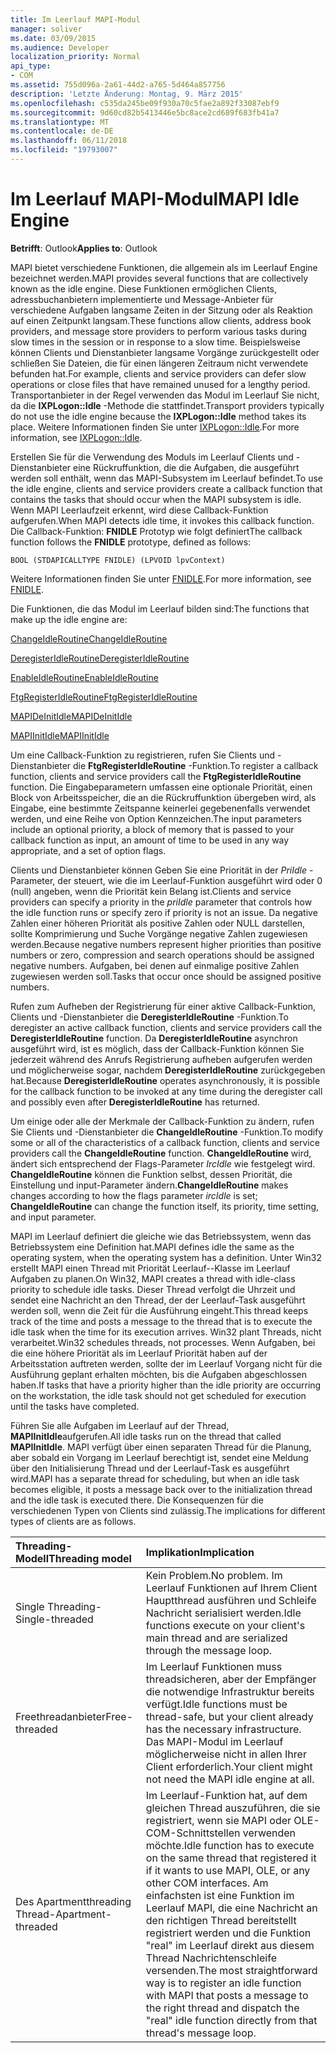 ```yaml
---
title: Im Leerlauf MAPI-Modul
manager: soliver
ms.date: 03/09/2015
ms.audience: Developer
localization_priority: Normal
api_type:
- COM
ms.assetid: 755d096a-2a61-44d2-a765-5d464a857756
description: 'Letzte Änderung: Montag, 9. März 2015'
ms.openlocfilehash: c535da245be09f930a70c5fae2a892f33087ebf9
ms.sourcegitcommit: 9d60cd82b5413446e5bc8ace2cd689f683fb41a7
ms.translationtype: MT
ms.contentlocale: de-DE
ms.lasthandoff: 06/11/2018
ms.locfileid: "19793007"
---
```

# <a name="mapi-idle-engine"></a><span data-ttu-id="394de-103">Im Leerlauf MAPI-Modul</span><span class="sxs-lookup"><span data-stu-id="394de-103">MAPI Idle Engine</span></span>

  
  
<span data-ttu-id="394de-104">**Betrifft**: Outlook</span><span class="sxs-lookup"><span data-stu-id="394de-104">**Applies to**: Outlook</span></span> 
  
<span data-ttu-id="394de-105">MAPI bietet verschiedene Funktionen, die allgemein als im Leerlauf Engine bezeichnet werden.</span><span class="sxs-lookup"><span data-stu-id="394de-105">MAPI provides several functions that are collectively known as the idle engine.</span></span> <span data-ttu-id="394de-106">Diese Funktionen ermöglichen Clients, adressbuchanbietern implementierte und Message-Anbieter für verschiedene Aufgaben langsame Zeiten in der Sitzung oder als Reaktion auf einen Zeitpunkt langsam.</span><span class="sxs-lookup"><span data-stu-id="394de-106">These functions allow clients, address book providers, and message store providers to perform various tasks during slow times in the session or in response to a slow time.</span></span> <span data-ttu-id="394de-107">Beispielsweise können Clients und Dienstanbieter langsame Vorgänge zurückgestellt oder schließen Sie Dateien, die für einen längeren Zeitraum nicht verwendete befunden hat.</span><span class="sxs-lookup"><span data-stu-id="394de-107">For example, clients and service providers can defer slow operations or close files that have remained unused for a lengthy period.</span></span> <span data-ttu-id="394de-108">Transportanbieter in der Regel verwenden das Modul im Leerlauf Sie nicht, da die **IXPLogon::Idle** -Methode die stattfindet.</span><span class="sxs-lookup"><span data-stu-id="394de-108">Transport providers typically do not use the idle engine because the **IXPLogon::Idle** method takes its place.</span></span> <span data-ttu-id="394de-109">Weitere Informationen finden Sie unter [IXPLogon::Idle](ixplogon-idle.md).</span><span class="sxs-lookup"><span data-stu-id="394de-109">For more information, see [IXPLogon::Idle](ixplogon-idle.md).</span></span>
  
<span data-ttu-id="394de-110">Erstellen Sie für die Verwendung des Moduls im Leerlauf Clients und -Dienstanbieter eine Rückruffunktion, die die Aufgaben, die ausgeführt werden soll enthält, wenn das MAPI-Subsystem im Leerlauf befindet.</span><span class="sxs-lookup"><span data-stu-id="394de-110">To use the idle engine, clients and service providers create a callback function that contains the tasks that should occur when the MAPI subsystem is idle.</span></span> <span data-ttu-id="394de-111">Wenn MAPI Leerlaufzeit erkennt, wird diese Callback-Funktion aufgerufen.</span><span class="sxs-lookup"><span data-stu-id="394de-111">When MAPI detects idle time, it invokes this callback function.</span></span> <span data-ttu-id="394de-112">Die Callback-Funktion: **FNIDLE** Prototyp wie folgt definiert</span><span class="sxs-lookup"><span data-stu-id="394de-112">The callback function follows the **FNIDLE** prototype, defined as follows:</span></span> 
  
 `BOOL (STDAPICALLTYPE FNIDLE) (LPVOID lpvContext)`
  
<span data-ttu-id="394de-113">Weitere Informationen finden Sie unter [FNIDLE](fnidle.md).</span><span class="sxs-lookup"><span data-stu-id="394de-113">For more information, see [FNIDLE](fnidle.md).</span></span>
  
<span data-ttu-id="394de-114">Die Funktionen, die das Modul im Leerlauf bilden sind:</span><span class="sxs-lookup"><span data-stu-id="394de-114">The functions that make up the idle engine are:</span></span>
  
[<span data-ttu-id="394de-115">ChangeIdleRoutine</span><span class="sxs-lookup"><span data-stu-id="394de-115">ChangeIdleRoutine</span></span>](changeidleroutine.md)
  
[<span data-ttu-id="394de-116">DeregisterIdleRoutine</span><span class="sxs-lookup"><span data-stu-id="394de-116">DeregisterIdleRoutine</span></span>](deregisteridleroutine.md)
  
[<span data-ttu-id="394de-117">EnableIdleRoutine</span><span class="sxs-lookup"><span data-stu-id="394de-117">EnableIdleRoutine</span></span>](enableidleroutine.md)
  
[<span data-ttu-id="394de-118">FtgRegisterIdleRoutine</span><span class="sxs-lookup"><span data-stu-id="394de-118">FtgRegisterIdleRoutine</span></span>](ftgregisteridleroutine.md)
  
[<span data-ttu-id="394de-119">MAPIDeInitIdle</span><span class="sxs-lookup"><span data-stu-id="394de-119">MAPIDeInitIdle</span></span>](mapideinitidle.md)
  
[<span data-ttu-id="394de-120">MAPIInitIdle</span><span class="sxs-lookup"><span data-stu-id="394de-120">MAPIInitIdle</span></span>](mapiinitidle.md)
  
<span data-ttu-id="394de-121">Um eine Callback-Funktion zu registrieren, rufen Sie Clients und -Dienstanbieter die **FtgRegisterIdleRoutine** -Funktion.</span><span class="sxs-lookup"><span data-stu-id="394de-121">To register a callback function, clients and service providers call the **FtgRegisterIdleRoutine** function.</span></span> <span data-ttu-id="394de-122">Die Eingabeparametern umfassen eine optionale Priorität, einen Block von Arbeitsspeicher, die an die Rückruffunktion übergeben wird, als Eingabe, eine bestimmte Zeitspanne keinerlei gegebenenfalls verwendet werden, und eine Reihe von Option Kennzeichen.</span><span class="sxs-lookup"><span data-stu-id="394de-122">The input parameters include an optional priority, a block of memory that is passed to your callback function as input, an amount of time to be used in any way appropriate, and a set of option flags.</span></span> 
  
<span data-ttu-id="394de-123">Clients und Dienstanbieter können Geben Sie eine Priorität in der _PriIdle_ -Parameter, der steuert, wie die im Leerlauf-Funktion ausgeführt wird oder 0 (null) angeben, wenn die Priorität kein Belang ist.</span><span class="sxs-lookup"><span data-stu-id="394de-123">Clients and service providers can specify a priority in the  _priIdle_ parameter that controls how the idle function runs or specify zero if priority is not an issue.</span></span> <span data-ttu-id="394de-124">Da negative Zahlen einer höheren Priorität als positive Zahlen oder NULL darstellen, sollte Komprimierung und Suche Vorgänge negative Zahlen zugewiesen werden.</span><span class="sxs-lookup"><span data-stu-id="394de-124">Because negative numbers represent higher priorities than positive numbers or zero, compression and search operations should be assigned negative numbers.</span></span> <span data-ttu-id="394de-125">Aufgaben, bei denen auf einmalige positive Zahlen zugewiesen werden soll.</span><span class="sxs-lookup"><span data-stu-id="394de-125">Tasks that occur once should be assigned positive numbers.</span></span> 
  
<span data-ttu-id="394de-126">Rufen zum Aufheben der Registrierung für einer aktive Callback-Funktion, Clients und -Dienstanbieter die **DeregisterIdleRoutine** -Funktion.</span><span class="sxs-lookup"><span data-stu-id="394de-126">To deregister an active callback function, clients and service providers call the **DeregisterIdleRoutine** function.</span></span> <span data-ttu-id="394de-127">Da **DeregisterIdleRoutine** asynchron ausgeführt wird, ist es möglich, dass der Callback-Funktion können Sie jederzeit während des Anrufs Registrierung aufheben aufgerufen werden und möglicherweise sogar, nachdem **DeregisterIdleRoutine** zurückgegeben hat.</span><span class="sxs-lookup"><span data-stu-id="394de-127">Because **DeregisterIdleRoutine** operates asynchronously, it is possible for the callback function to be invoked at any time during the deregister call and possibly even after **DeregisterIdleRoutine** has returned.</span></span> 
  
<span data-ttu-id="394de-128">Um einige oder alle der Merkmale der Callback-Funktion zu ändern, rufen Sie Clients und -Dienstanbieter die **ChangeIdleRoutine** -Funktion.</span><span class="sxs-lookup"><span data-stu-id="394de-128">To modify some or all of the characteristics of a callback function, clients and service providers call the **ChangeIdleRoutine** function.</span></span> <span data-ttu-id="394de-129">**ChangeIdleRoutine** wird, ändert sich entsprechend der Flags-Parameter _IrcIdle_ wie festgelegt wird. **ChangeIdleRoutine** können die Funktion selbst, dessen Priorität, die Einstellung und input-Parameter ändern.</span><span class="sxs-lookup"><span data-stu-id="394de-129">**ChangeIdleRoutine** makes changes according to how the flags parameter  _ircIdle_ is set; **ChangeIdleRoutine** can change the function itself, its priority, time setting, and input parameter.</span></span> 
  
<span data-ttu-id="394de-130">MAPI im Leerlauf definiert die gleiche wie das Betriebssystem, wenn das Betriebssystem eine Definition hat.</span><span class="sxs-lookup"><span data-stu-id="394de-130">MAPI defines idle the same as the operating system, when the operating system has a definition.</span></span> <span data-ttu-id="394de-131">Unter Win32 erstellt MAPI einen Thread mit Priorität Leerlauf--Klasse im Leerlauf Aufgaben zu planen.</span><span class="sxs-lookup"><span data-stu-id="394de-131">On Win32, MAPI creates a thread with idle-class priority to schedule idle tasks.</span></span> <span data-ttu-id="394de-132">Dieser Thread verfolgt die Uhrzeit und sendet eine Nachricht an den Thread, der der Leerlauf-Task ausgeführt werden soll, wenn die Zeit für die Ausführung eingeht.</span><span class="sxs-lookup"><span data-stu-id="394de-132">This thread keeps track of the time and posts a message to the thread that is to execute the idle task when the time for its execution arrives.</span></span> <span data-ttu-id="394de-133">Win32 plant Threads, nicht verarbeitet.</span><span class="sxs-lookup"><span data-stu-id="394de-133">Win32 schedules threads, not processes.</span></span> <span data-ttu-id="394de-134">Wenn Aufgaben, bei die eine höhere Priorität als im Leerlauf Priorität haben auf der Arbeitsstation auftreten werden, sollte der im Leerlauf Vorgang nicht für die Ausführung geplant erhalten möchten, bis die Aufgaben abgeschlossen haben.</span><span class="sxs-lookup"><span data-stu-id="394de-134">If tasks that have a priority higher than the idle priority are occurring on the workstation, the idle task should not get scheduled for execution until the tasks have completed.</span></span> 
  
<span data-ttu-id="394de-135">Führen Sie alle Aufgaben im Leerlauf auf der Thread, **MAPIInitIdle**aufgerufen.</span><span class="sxs-lookup"><span data-stu-id="394de-135">All idle tasks run on the thread that called **MAPIInitIdle**.</span></span> <span data-ttu-id="394de-136">MAPI verfügt über einen separaten Thread für die Planung, aber sobald ein Vorgang im Leerlauf berechtigt ist, sendet eine Meldung über den Initialisierung Thread und der Leerlauf-Task es ausgeführt wird.</span><span class="sxs-lookup"><span data-stu-id="394de-136">MAPI has a separate thread for scheduling, but when an idle task becomes eligible, it posts a message back over to the initialization thread and the idle task is executed there.</span></span> <span data-ttu-id="394de-137">Die Konsequenzen für die verschiedenen Typen von Clients sind zulässig.</span><span class="sxs-lookup"><span data-stu-id="394de-137">The implications for different types of clients are as follows.</span></span>
  
|<span data-ttu-id="394de-138">**Threading-Modell**</span><span class="sxs-lookup"><span data-stu-id="394de-138">**Threading model**</span></span>|<span data-ttu-id="394de-139">**Implikation**</span><span class="sxs-lookup"><span data-stu-id="394de-139">**Implication**</span></span>|
|:-----|:-----|
|<span data-ttu-id="394de-140">Single Threading-</span><span class="sxs-lookup"><span data-stu-id="394de-140">Single-threaded</span></span>  <br/> |<span data-ttu-id="394de-141">Kein Problem.</span><span class="sxs-lookup"><span data-stu-id="394de-141">No problem.</span></span> <span data-ttu-id="394de-142">Im Leerlauf Funktionen auf Ihrem Client Hauptthread ausführen und Schleife Nachricht serialisiert werden.</span><span class="sxs-lookup"><span data-stu-id="394de-142">Idle functions execute on your client's main thread and are serialized through the message loop.</span></span>  <br/> |
|<span data-ttu-id="394de-143">Freethreadanbieter</span><span class="sxs-lookup"><span data-stu-id="394de-143">Free-threaded</span></span>  <br/> |<span data-ttu-id="394de-144">Im Leerlauf Funktionen muss threadsicheren, aber der Empfänger die notwendige Infrastruktur bereits verfügt.</span><span class="sxs-lookup"><span data-stu-id="394de-144">Idle functions must be thread-safe, but your client already has the necessary infrastructure.</span></span> <span data-ttu-id="394de-145">Das MAPI-Modul im Leerlauf möglicherweise nicht in allen Ihrer Client erforderlich.</span><span class="sxs-lookup"><span data-stu-id="394de-145">Your client might not need the MAPI idle engine at all.</span></span>  <br/> |
|<span data-ttu-id="394de-146">Des Apartmentthreading Thread-</span><span class="sxs-lookup"><span data-stu-id="394de-146">Apartment-threaded</span></span>  <br/> |<span data-ttu-id="394de-147">Im Leerlauf-Funktion hat, auf dem gleichen Thread auszuführen, die sie registriert, wenn sie MAPI oder OLE-COM-Schnittstellen verwenden möchte.</span><span class="sxs-lookup"><span data-stu-id="394de-147">Idle function has to execute on the same thread that registered it if it wants to use MAPI, OLE, or any other COM interfaces.</span></span> <span data-ttu-id="394de-148">Am einfachsten ist eine Funktion im Leerlauf MAPI, die eine Nachricht an den richtigen Thread bereitstellt registriert werden und die Funktion "real" im Leerlauf direkt aus diesem Thread Nachrichtenschleife versenden.</span><span class="sxs-lookup"><span data-stu-id="394de-148">The most straightforward way is to register an idle function with MAPI that posts a message to the right thread and dispatch the "real" idle function directly from that thread's message loop.</span></span>  <br/> |
   

